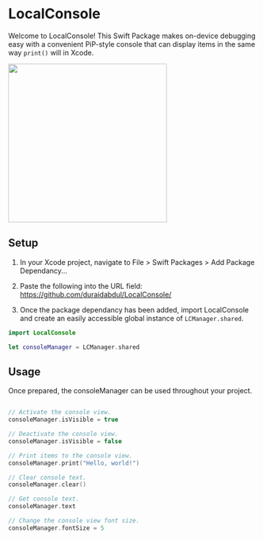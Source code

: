 # **LocalConsole**

Welcome to LocalConsole! This Swift Package makes on-device debugging easy with a convenient PiP-style console that can display items in the same way ```print()``` will in Xcode.

<div>
  <img src="https://github.com/duraidabdul/Demos/blob/main/Demo_Resize.gif?raw=true" width="320">
</div>

## **Setup**

1. In your Xcode project, navigate to File > Swift Packages > Add Package Dependancy...

2. Paste the following into the URL field: https://github.com/duraidabdul/LocalConsole/

3. Once the package dependancy has been added, import LocalConsole and create an easily accessible global instance of ```LCManager.shared```.
```swift
import LocalConsole

let consoleManager = LCManager.shared
```

## **Usage**
Once prepared, the consoleManager can be used throughout your project.
```swift

// Activate the console view.
consoleManager.isVisible = true

// Deactivate the console view.
consoleManager.isVisible = false
```

```swift
// Print items to the console view.
consoleManager.print("Hello, world!")

// Clear console text.
consoleManager.clear()

// Get console text.
consoleManager.text
```

```swift
// Change the console view font size.
consoleManager.fontSize = 5
```
